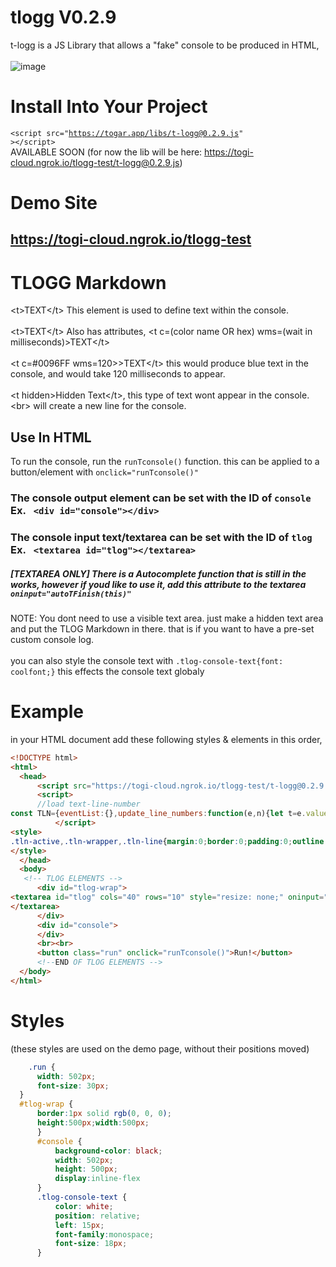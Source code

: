 # tlogg V0.2.9
t-logg is a JS Library that allows a "fake" console to be produced in HTML,<br><br>
![image](https://user-images.githubusercontent.com/71170613/151911503-01a7840d-2897-41b3-9bd8-b13fc007bb4f.png)
# Install Into Your Project
<code>&lt;script src="https://togar.app/libs/t-logg@0.2.9.js" &gt;&lt;/script&gt;</code><br>
AVAILABLE SOON (for now the lib will be here: https://togi-cloud.ngrok.io/tlogg-test/t-logg@0.2.9.js)
# Demo Site
## https://togi-cloud.ngrok.io/tlogg-test
# TLOGG Markdown

&lt;t&gt;TEXT&lt;/t&gt; This element is used to define text within the console. <br><br>
&lt;t&gt;TEXT&lt;/t&gt; Also has attributes, &lt;t c=(color name OR hex) wms=(wait in milliseconds)&gt;TEXT&lt;/t&gt; <br><br>
&lt;t c=#0096FF wms=120&gt;&gt;TEXT&lt;/t&gt; this would produce blue text in the console, and would take 120 milliseconds to appear.<br><br>
&lt;t hidden&gt;Hidden Text&lt;/t&gt;, this type of text wont appear in the console.<br>
&lt;br&gt; will create a new line for the console.
  
  ## Use In HTML
  To run the console, run the <code>runTconsole()</code> function. this can be applied to a button/element with <code>onclick="runTconsole()"</code>
  ### The console output element can be set with the ID of <code>console</code> Ex. <code> &lt;div id="console"&gt;&lt;/div&gt;</code>
  ### The console input text/textarea can be set with the ID of <code>tlog</code> Ex. <code> &lt;textarea id="tlog"&gt;&lt;/textarea&gt;</code>
  ##### [TEXTAREA ONLY] There is a Autocomplete function that is still in the works, however if youd like to use it, add this attribute to the textarea <code>oninput="autoTFinish(this)"</code>
  NOTE: You dont need to use a visible text area. just make a hidden text area and put the TLOG Markdown in there. that is if you want to have a pre-set custom console log.
  <br><br>
  you can also style the console text with <code>.tlog-console-text{font: coolfont;}</code> this effects the console text globaly 
  # Example
  
  in your HTML document add these following styles & elements in this order,<br>
  ```html
<!DOCTYPE html>
<html>
    <head>
        <script src="https://togi-cloud.ngrok.io/tlogg-test/t-logg@0.2.9.js" ></script>
        <script>
        //load text-line-number
const TLN={eventList:{},update_line_numbers:function(e,n){let t=e.value.split("\n").length-n.children.length;if(t>0){const e=document.createDocumentFragment();for(;t>0;){const n=document.createElement("span");n.className="tln-line",e.appendChild(n),t--}n.appendChild(e)}for(;t<0;)n.removeChild(n.lastChild),t++},append_line_numbers:function(e){const n=document.getElementById(e);if(null==n)return console.warn("[tln.js] Couldn't find textarea of id '"+e+"'");if(-1!=n.className.indexOf("tln-active"))return console.warn("[tln.js] textarea of id '"+e+"' is already numbered");n.classList.add("tln-active"),n.style={};const t=document.createElement("div");t.className="tln-wrapper",n.parentNode.insertBefore(t,n),TLN.update_line_numbers(n,t),TLN.eventList[e]=[];const l=["propertychange","input","keydown","keyup"],o=function(e,n){return function(t){(10!=+e.scrollLeft||37!=t.keyCode&&37!=t.which&&"ArrowLeft"!=t.code&&"ArrowLeft"!=t.key)&&36!=t.keyCode&&36!=t.which&&"Home"!=t.code&&"Home"!=t.key&&13!=t.keyCode&&13!=t.which&&"Enter"!=t.code&&"Enter"!=t.key&&"NumpadEnter"!=t.code||(e.scrollLeft=0),TLN.update_line_numbers(e,n)}}(n,t);for(let t=l.length-1;t>=0;t--)n.addEventListener(l[t],o),TLN.eventList[e].push({evt:l[t],hdlr:o});const r=["change","mousewheel","scroll"],s=function(e,n){return function(){n.scrollTop=e.scrollTop}}(n,t);for(let t=r.length-1;t>=0;t--)n.addEventListener(r[t],s),TLN.eventList[e].push({evt:r[t],hdlr:s})},remove_line_numbers:function(e){const n=document.getElementById(e);if(null==n)return console.warn("[tln.js] Couldn't find textarea of id '"+e+"'");if(-1==n.className.indexOf("tln-active"))return console.warn("[tln.js] textarea of id '"+e+"' isn't numbered");n.classList.remove("tln-active");const t=n.previousSibling;if("tln-wrapper"==t.className&&t.remove(),TLN.eventList[e]){for(let t=TLN.eventList[e].length-1;t>=0;t--){const l=TLN.eventList[e][t];n.removeEventListener(l.evt,l.hdlr)}delete TLN.eventList[e]}}};window.addEventListener("load",e=>{TLN.append_line_numbers("tlog")});
            </script>
<style>
.tln-active,.tln-wrapper,.tln-line{margin:0;border:0;padding:0;outline:0;box-sizing:border-box;vertical-align:left;list-style:none}.tln-active{display:inline-block;padding:.625em;width:calc(100% - 3em);height:100%;word-break:break-all;border:1px solid #aeaeae;background-color:#fff;resize:none;overflow-wrap:normal;overflow-x:auto;white-space:pre;font:1em/1.5 "Roboto Mono",monospace}.tln-wrapper{width:3em;padding:.6875em .3125em 2.1875em;height:100%;word-break:break-all;overflow:hidden;display:inline-block;counter-reset:line}.tln-line{width:100%;display:block;text-align:right;line-height:1.5;font-size:1em;color:#aeaeae}.tln-line::before{counter-increment:line;content:counter(line);font-size:1em;user-select:none}textarea{resize:none}body{font-family:Arial,Helvetica,sans-serif}.run{position:relative;width:502px;font-size:30px;bottom:502px;left:2px}#tlog-wrap{border:1px solid #000;height:500px;width:500px}#console{background-color:#000;width:502px;height:500px;position:relative;bottom:502px;left:602px;display:inline-flex}.tlog-console-text{color:#fff;position:relative;left:15px;font-family:monospace;font-size:18px}h1{position:relative;bottom:502px;left:2px}
</style>
    </head>
    <body>
     <!-- TLOG ELEMENTS -->
        <div id="tlog-wrap">
<textarea id="tlog" cols="40" rows="10" style="resize: none;" oninput="autoTFinish(this)">
</textarea>
        </div>
        <div id="console">
        </div>
        <br><br>
        <button class="run" onclick="runTconsole()">Run!</button>
        <!--END OF TLOG ELEMENTS -->
    </body>
</html>
  ```
  # Styles
  (these styles are used on the demo page, without their positions moved)
  ```css
      .run {
        width: 502px;
        font-size: 30px;
    }
    #tlog-wrap {
        border:1px solid rgb(0, 0, 0);
        height:500px;width:500px;
        }
        #console {
            background-color: black;
            width: 502px;
            height: 500px;
            display:inline-flex
        }
        .tlog-console-text {
            color: white;
            position: relative;
            left: 15px;
            font-family:monospace;
            font-size: 18px;
        }
  ```

